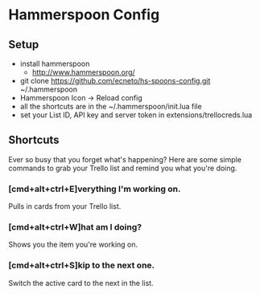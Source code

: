 # Hammerspoon Config

## Setup
- install hammerspoon
  - http://www.hammerspoon.org/
- git clone https://github.com/ecneto/hs-spoons-config.git ~/.hammerspoon
- Hammerspoon Icon -> Reload config
- all the shortcuts are in the ~/.hammerspoon/init.lua file
- set your List ID, API key and server token in extensions/trellocreds.lua

## Shortcuts

Ever so busy that you forget what's happening? Here are some simple commands to grab your Trello list and remind you what you're doing.

### [cmd+alt+ctrl+E]verything I'm working on.
Pulls in cards from your Trello list.

### [cmd+alt+ctrl+W]hat am I doing?
Shows you the item you're working on.

### [cmd+alt+ctrl+S]kip to the next one.
Switch the active card to the next in the list.

